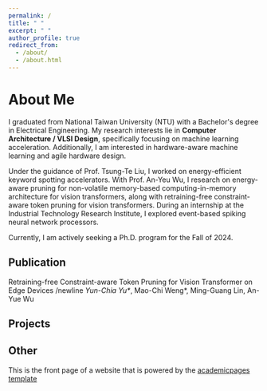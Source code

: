 ```yaml
---
permalink: /
title: " "
excerpt: " "
author_profile: true
redirect_from: 
  - /about/
  - /about.html
---
```


About Me
===
I graduated from National Taiwan University (NTU) with a Bachelor's degree in Electrical Engineering. My research interests lie in **Computer Architecture / VLSI Design**, specifically focusing on machine learning acceleration. Additionally, I am interested in hardware-aware machine learning and agile hardware design.

Under the guidance of Prof. Tsung-Te Liu, I worked on energy-efficient keyword spotting accelerators. With Prof. An-Yeu Wu, I research on energy-aware pruning for non-volatile memory-based computing-in-memory architecture for vision transformers, along with retraining-free constraint-aware token pruning for vision transformers. During an internship at the Industrial Technology Research Institute, I explored event-based spiking neural network processors.

Currently, I am actively seeking a Ph.D. program for the Fall of 2024.

Publication
---
Retraining-free Constraint-aware Token Pruning for Vision Transformer on Edge Devices /newline
_Yun-Chia Yu*_, Mao-Chi Weng*, Ming-Guang Lin, An-Yue Wu

Projects
---


Other
---
This is the front page of a website that is powered by the [academicpages template](https://github.com/academicpages/academicpages.github.io)


